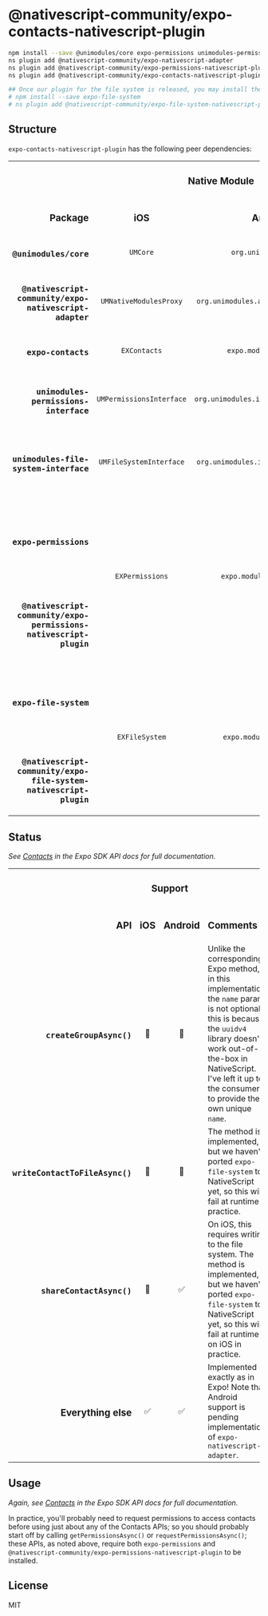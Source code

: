 # @nativescript-community/expo-contacts-nativescript-plugin

```sh
npm install --save @unimodules/core expo-permissions unimodules-permissions-interface unimodules-file-system-interface expo-contacts
ns plugin add @nativescript-community/expo-nativescript-adapter
ns plugin add @nativescript-community/expo-permissions-nativescript-plugin
ns plugin add @nativescript-community/expo-contacts-nativescript-plugin

## Once our plugin for the file system is released, you may install these, too:
# npm install --save expo-file-system
# ns plugin add @nativescript-community/expo-file-system-nativescript-plugin
```

## Structure

`expo-contacts-nativescript-plugin` has the following peer dependencies:

<table>
    <tbody>
        <tr>
            <td align="right" valign="bottom" rowspan="2">
                <h3>Package</h3>
            </td>
            <td align="center" valign="middle" colspan="2">
                <h3>Native Module</h3>
            </td>
            <td align="center" valign="bottom" rowspan="2">
                <h3>Optional?</h3>
            </td>
            <td align="left" valign="bottom" rowspan="2">
                <h3>Purpose</h3>
            </td>
        </tr>
        <tr>
            <td align="center" valign="middle">
                <h3>iOS</h3>
            </td>
            <td align="center" valign="middle">
                <h3>Android</h3>
            </td>
        </tr>
        <tr>
            <td align="right" valign="middle">
                <h3><code>@unimodules/core</code></h3>
            </td>
            <td align="center" valign="middle">
                <code>UMCore</code>
            </td>
            <td align="center" valign="middle">
                <code>org.unimodules.core</code>
            </td>
            <td align="left" valign="middle">
                Mandatory
            </td>
            <td align="left" valign="middle">
                Implements the platform-agnostic API for consuming Expo Unimodules.
            </td>
        </tr>
        <tr>
            <td align="right" valign="middle">
                <h3><code>@nativescript-community/expo-nativescript-adapter</code></h3>
            </td>
            <td align="center" valign="middle">
                <code>UMNativeModulesProxy</code>
            </td>
            <td align="center" valign="middle">
                <code>org.unimodules.adapters.nativescript</code>
            </td>
            <td align="left" valign="middle">
                Mandatory
            </td>
            <td align="left" valign="middle">
                Adapts Expo Unimodules to NativeScript (and auto-installs the native modules for the above node module).
            </td>
        </tr>
        <tr>
            <td align="right" valign="middle">
                <h3><code>expo-contacts</code></h3>
            </td>
            <td align="center" valign="middle">
                <code>EXContacts</code>
            </td>
            <td align="center" valign="middle">
                <code>expo.modules.contacts</code>
            </td>
            <td align="left" valign="middle">
                Mandatory
            </td>
            <td align="left" valign="middle">
                Provides the Expo <a href="https://docs.expo.io/versions/v39.0.0/sdk/contacts/">Contacts</a> APIs.
            </td>
        </tr>
        <tr>
            <td align="right" valign="middle">
                <h3><code>unimodules-permissions-interface</code></h3>
            </td>
            <td align="center" valign="middle">
                <code>UMPermissionsInterface</code>
            </td>
            <td align="center" valign="middle">
                <code>org.unimodules.interfaces.permissions</code>
            </td>
            <td align="left" valign="middle">
                Mandatory
            </td>
            <td align="left" valign="middle">
                It's an interface that <code>expo-contacts</code> implements. Required for the app to build, even if you're not planning to use any permissions-related APIs.
            </td>
        </tr>
        <tr>
            <td align="right" valign="middle">
                <h3><code>unimodules-file-system-interface</code></h3>
            </td>
            <td align="center" valign="middle">
                <code>UMFileSystemInterface</code>
            </td>
            <td align="center" valign="middle">
                <code>org.unimodules.interfaces.filesystem</code>
            </td>
            <td align="left" valign="middle">
                Mandatory
            </td>
            <td align="left" valign="middle">
                It's an interface that <code>expo-contacts</code> implements. Required for the app to build, even if you're not planning to use any filesystem-related APIs.
            </td>
        </tr>
        <tr>
            <td align="right" valign="middle">
                <h3><code>expo-permissions</code></h3>
            </td>
            <td align="center" valign="middle" rowspan="2">
                <code>EXPermissions</code>
            </td>
            <td align="center" valign="middle" rowspan="2">
                <code>expo.modules.permissions</code>
            </td>
            <td align="left" valign="middle" rowspan="2">
                Optional
            </td>
            <td align="left" valign="middle">
                If you don't have this installed, you'll get an error "Error: Permissions module not found. Are you sure that Expo modules are properly linked" at runtime when trying to use the APIs <code>getPermissionsAsync()</code> and <code>requestPermissionsAsync()</code>.
            </td>
        </tr>
        <tr>
            <td align="right" valign="middle">
                <h3><code>@nativescript-community/expo-permissions-nativescript-plugin</code></h3>
            </td>
            <td align="left" valign="middle">
                Same as above (this auto-installs the native modules for the above node module).
            </td>
        </tr>
        <tr>
            <td align="right" valign="middle">
                <h3><code>expo-file-system</code></h3>
            </td>
            <td align="center" valign="middle" rowspan="2">
                <code>EXFileSystem</code>
            </td>
            <td align="center" valign="middle" rowspan="2">
                <code>expo.modules.filesystem</code>
            </td>
            <td align="left" valign="middle" rowspan="2">
                Optional
            </td>
            <td align="left" valign="middle">
                If you don't have this installed, you'll get an error "Error: FileSystem module not found. Are you sure that Expo modules are properly linked" at runtime when trying to use the API <code>writeContactToFileAsync()</code>.
            </td>
        </tr>
        <tr>
            <td align="right" valign="middle">
                <h3><code>@nativescript-community/expo-file-system-nativescript-plugin</code></h3>
            </td>
            <td align="left" valign="middle">
                Same as above (this auto-installs the native modules for the above node module).
            </td>
        </tr>
    </tbody>
</table>

## Status

*See [Contacts](https://docs.expo.io/versions/v39.0.0/sdk/contacts/) in the Expo SDK API docs for full documentation.*

<table>
    <tbody>
        <tr>
            <td align="right" valign="bottom" rowspan="2">
                <h3>API</h3>
            </td>
            <td align="center" valign="middle" colspan="2">
                <h3>Support</h3>
            </td>
            <td align="left" valign="bottom" rowspan="2">
                <h3>Comments</h3>
            </td>
        </tr>
        <tr>
            <td align="center" valign="middle">
                <h3>iOS</h3>
            </td>
            <td align="center" valign="middle">
                <h3>Android</h3>
            </td>
        </tr>
        <tr>
            <td align="right" valign="middle">
                <h3><code>createGroupAsync()</code></h3>
            </td>
            <td align="center" valign="middle">
                🥈
            </td>
            <td align="center" valign="middle">
                🥈
            </td>
            <td align="left" valign="middle">
                Unlike the corresponding Expo method, in this implementation, the <code>name</code> param is not optional; this is because the <code>uuidv4</code> library doesn't work out-of-the-box in NativeScript. I've left it up to the consumer to provide their own unique <code>name</code>.
            </td>
        </tr>
        <tr>
            <td align="right" valign="middle">
                <h3><code>writeContactToFileAsync()</code></h3>
            </td>
            <td align="center" valign="middle">
                🚫
            </td>
            <td align="center" valign="middle">
                🚫
            </td>
            <td align="left" valign="middle">
                The method is implemented, but we haven't ported <code>expo-file-system</code> to NativeScript yet, so this will fail at runtime in practice.
            </td>
        </tr>
        <tr>
            <td align="right" valign="middle">
                <h3><code>shareContactAsync()</code></h3>
            </td>
            <td align="center" valign="middle">
                🚫
            </td>
            <td align="center" valign="middle">
                ✅
            </td>
            <td align="left" valign="middle">
                On iOS, this requires writing to the file system. The method is implemented, but we haven't ported <code>expo-file-system</code> to NativeScript yet, so this will fail at runtime on iOS in practice.
            </td>
        </tr>
        <tr>
            <td align="right" valign="middle">
                <h3>Everything else</h3>
            </td>
            <td align="center" valign="middle">
                ✅
            </td>
            <td align="center" valign="middle">
                ✅
            </td>
            <td align="left" valign="middle">
                Implemented exactly as in Expo! Note that Android support is pending implementation of <code>expo-nativescript-adapter</code>.
            </td>
        </tr>
    </tbody>
</table>

## Usage

*Again, see [Contacts](https://docs.expo.io/versions/v39.0.0/sdk/contacts/) in the Expo SDK API docs for full documentation.*

In practice, you'll probably need to request permissions to access contacts before using just about any of the Contacts APIs; so you should probably start off by calling `getPermissionsAsync()` or `requestPermissionsAsync()`; these APIs, as noted above, require both `expo-permissions` and `@nativescript-community/expo-permissions-nativescript-plugin` to be installed.

## License

MIT
